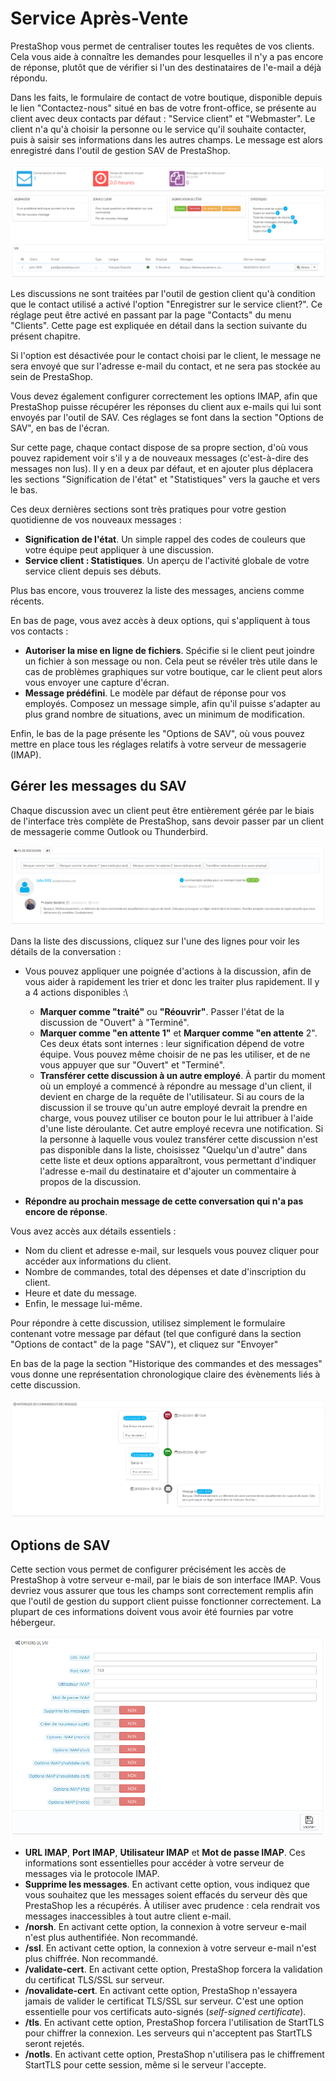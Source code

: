 # Service Après-Vente

PrestaShop vous permet de centraliser toutes les requêtes de vos clients. Cela vous aide à connaître les demandes pour lesquelles il n'y a pas encore de réponse, plutôt que de vérifier si l'un des destinataires de l'e-mail a déjà répondu.

Dans les faits, le formulaire de contact de votre boutique, disponible depuis le lien "Contactez-nous" situé en bas de votre front-office, se présente au client avec deux contacts par défaut : "Service client" et "Webmaster". Le client n'a qu'à choisir la personne ou le service qu'il souhaite contacter, puis à saisir ses informations dans les autres champs. Le message est alors enregistré dans l'outil de gestion SAV de PrestaShop.

![](../../../.gitbook/assets/23038784.png)

Les discussions ne sont traitées par l'outil de gestion client qu'à condition que le contact utilisé a activé l'option "Enregistrer sur le service client?". Ce réglage peut être activé en passant par la page "Contacts" du menu "Clients". Cette page est expliquée en détail dans la section suivante du présent chapitre.

Si l'option est désactivée pour le contact choisi par le client, le message ne sera envoyé que sur l'adresse e-mail du contact, et ne sera pas stockée au sein de PrestaShop.

Vous devez également configurer correctement les options IMAP, afin que PrestaShop puisse récupérer les réponses du client aux e-mails qui lui sont envoyés par l'outil de SAV. Ces réglages se font dans la section "Options de SAV", en bas de l'écran.

Sur cette page, chaque contact dispose de sa propre section, d'où vous pouvez rapidement voir s'il y a de nouveaux messages (c'est-à-dire des messages non lus). Il y en a deux par défaut, et en ajouter plus déplacera les sections "Signification de l'état" et "Statistiques" vers la gauche et vers le bas.

Ces deux dernières sections sont très pratiques pour votre gestion quotidienne de vos nouveaux messages :

* **Signification de l'état**. Un simple rappel des codes de couleurs que votre équipe peut appliquer à une discussion.
* **Service client : Statistiques**. Un aperçu de l'activité globale de votre service client depuis ses débuts.

Plus bas encore, vous trouverez la liste des messages, anciens comme récents.

En bas de page, vous avez accès à deux options, qui s'appliquent à tous vos contacts :

* **Autoriser la mise en ligne de fichiers**. Spécifie si le client peut joindre un fichier à son message ou non. Cela peut se révéler très utile dans le cas de problèmes graphiques sur votre boutique, car le client peut alors vous envoyer une capture d'écran.
* **Message prédéfini**. Le modèle par défaut de réponse pour vos employés. Composez un message simple, afin qu'il puisse s'adapter au plus grand nombre de situations, avec un minimum de modification.

Enfin, le bas de la page présente les "Options de SAV", où vous pouvez mettre en place tous les réglages relatifs à votre serveur de messagerie (IMAP).

## Gérer les messages du SAV <a href="#serviceapres-vente-gererlesmessagesdusav" id="serviceapres-vente-gererlesmessagesdusav"></a>

Chaque discussion avec un client peut être entièrement gérée par le biais de l'interface très complète de PrestaShop, sans devoir passer par un client de messagerie comme Outlook ou Thunderbird.

![](../../../.gitbook/assets/23038785.png)

Dans la liste des discussions, cliquez sur l'une des lignes pour voir les détails de la conversation :

* Vous pouvez appliquer une poignée d'actions à la discussion, afin de vous aider à rapidement les trier et donc les traiter plus rapidement. Il y a 4 actions disponibles :\

  * **Marquer comme "traité"** ou **"Réouvrir"**. Passer l'état de la discussion de "Ouvert" à "Terminé".
  * **Marquer comme "en attente 1"** et **Marquer comme "en attente** 2". Ces deux états sont internes : leur signification dépend de votre équipe. Vous pouvez même choisir de ne pas les utiliser, et de ne vous appuyer que sur "Ouvert" et "Terminé".
  * **Transférer cette discussion à un autre employé**. À partir du moment où un employé a commencé à répondre au message d'un client, il devient en charge de la requête de l'utilisateur. Si au cours de la discussion il se trouve qu'un autre employé devrait la prendre en charge, vous pouvez utiliser ce bouton pour le lui attribuer à l'aide d'une liste déroulante. Cet autre employé recevra une notification. Si la personne à laquelle vous voulez transférer cette discussion n'est pas disponible dans la liste, choisissez "Quelqu'un d'autre" dans cette liste et deux options apparaîtront, vous permettant d'indiquer l'adresse e-mail du destinataire et d'ajouter un commentaire à propos de la discussion.
* **Répondre au prochain message de cette conversation qui n'a pas encore de réponse**.

Vous avez accès aux détails essentiels :

* Nom du client et adresse e-mail, sur lesquels vous pouvez cliquer pour accéder aux informations du client.
* Nombre de commandes, total des dépenses et date d'inscription du client.
* Heure et date du message.
* Enfin, le message lui-même.

Pour répondre à cette discussion, utilisez simplement le formulaire contenant votre message par défaut (tel que configuré dans la section "Options de contact" de la page "SAV"), et cliquez sur "Envoyer"

En bas de la page la section "Historique des commandes et des messages" vous donne une représentation chronologique claire des évènements liés à cette discussion.

![](../../../.gitbook/assets/23789571.png)

## Options de SAV <a href="#serviceapres-vente-optionsdesav" id="serviceapres-vente-optionsdesav"></a>

Cette section vous permet de configurer précisément les accès de PrestaShop à votre serveur e-mail, par le biais de son interface IMAP. Vous devriez vous assurer que tous les champs sont correctement remplis afin que l'outil de gestion du support client puisse fonctionner correctement. La plupart de ces informations doivent vous avoir été fournies par votre hébergeur.

![](../../../.gitbook/assets/23789572.png)

* **URL IMAP**, **Port IMAP**, **Utilisateur IMAP** et **Mot de passe IMAP**. Ces informations sont essentielles pour accéder à votre serveur de messages via le protocole IMAP.
* **Supprime les messages**. En activant cette option, vous indiquez que vous souhaitez que les messages soient effacés du serveur dès que PrestaShop les a récupérés. À utiliser avec prudence : cela rendrait vos messages inaccessibles à tout autre client e-mail.
* **/norsh**. En activant cette option, la connexion à votre serveur e-mail n'est plus authentifiée. Non recommandé.
* **/ssl**. En activant cette option, la connexion à votre serveur e-mail n'est plus chiffrée. Non recommandé.
* **/validate-cert**. En activant cette option, PrestaShop forcera la validation du certificat TLS/SSL sur serveur.
* **/novalidate-cert**. En activant cette option, PrestaShop n'essayera jamais de valider le certificat TLS/SSL sur serveur. C'est une option essentielle pour vos certificats auto-signés (_self-signed certificate_).
* **/tls**. En activant cette option, PrestaShop forcera l'utilisation de StartTLS pour chiffrer la connexion. Les serveurs qui n'acceptent pas StartTLS seront rejetés.
* **/notls**. En activant cette option, PrestaShop n'utilisera pas le chiffrement StartTLS pour cette session, même si le serveur l'accepte.
